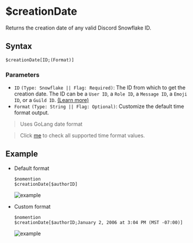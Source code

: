 # $creationDate
Returns the creation date of any valid Discord Snowflake ID.

## Syntax
```
$creationDate[ID;(Format)]
```

### Parameters
- `ID` `(Type: Snowflake || Flag: Required)`: The ID from which to get the creation date. The ID can be a `User ID`, a `Role ID`, a `Message ID`, a `Emoji ID`, or a `Guild ID`. [(Learn more)](../resources/timeFormat.md)
- `Format` `(Type: String || Flag: Optional)`: Customize the default time format output.

> Uses GoLang date format

> Click [me](../resources/timeFormat.md) to check all supported time format values.

## Example
- Default format
   ```
   $nomention
   $creationDate[$authorID]
   ```

   ![example](https://user-images.githubusercontent.com/69215413/127032089-ef8aa439-89c9-46b2-a2e4-cdf54ab7fa6b.png)
- Custom format
   ```
   $nomention
   $creationDate[$authorID;January 2, 2006 at 3:04 PM (MST -07:00)]
   ```

   ![example](https://user-images.githubusercontent.com/95774950/197385800-92a434d2-e388-4067-8a78-d9357f6184bd.png)
